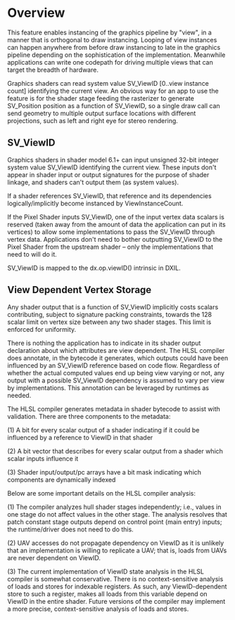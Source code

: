 # Overview

This feature enables instancing of the graphics pipeline by "view", in a manner that is orthogonal to draw instancing.  Looping of view instances can happen anywhere from before draw instancing to late in the graphics pipeline depending on the sophistication of the implementation. Meanwhile applications can write one codepath for driving multiple views that can target the breadth of hardware.   

Graphics shaders can read system value SV_ViewID [0..view instance count] identifying the current view. An obvious way for an app to use the feature is for the shader stage feeding the rasterizer to generate SV_Position position as a function of SV_ViewID, so a single draw call can send geometry to multiple output surface locations with different projections, such as left and right eye for stereo rendering.

## SV_ViewID

Graphics shaders in shader model 6.1+ can input unsigned 32-bit integer system value SV_ViewID identifying the current view.  These inputs don't appear in shader input or output signatures for the purpose of shader linkage, and shaders can't output them (as system values).  

If a shader references SV_ViewID, that reference and its dependencies logically/implicitly become instanced by ViewInstanceCount.   

If the Pixel Shader inputs SV_ViewID, one of the input vertex data scalars is reserved (taken away from the amount of data the application can put in its vertices) to allow some implementations to pass the SV_ViewID through vertex data.  Applications don't need to bother outputting SV_ViewID to the Pixel Shader from the upstream shader – only the implementations that need to will do it.

SV_ViewID is mapped to the dx.op.viewID() intrinsic in DXIL. 

## View Dependent Vertex Storage 

Any shader output that is a function of SV_ViewID implicitly costs scalars contributing, subject to signature packing constraints, towards the 128 scalar limit on vertex size between any two shader stages.  This limit is enforced for uniformity. 

There is nothing the application has to indicate in its shader output declaration about which attributes are view dependent.  The HLSL compiler does annotate, in the bytecode it generates, which outputs could have been influenced by an SV_ViewID reference based on code flow.  Regardless of whether the actual computed values end up being view varying or not, any output with a possible SV_ViewID dependency is assumed to vary per view by implementations.  This annotation can be leveraged by runtimes as needed.

The HLSL compiler generates metadata in shader bytecode to assist with validation. There are three components to the metadata: 

(1) A bit for every scalar output of a shader indicating if it could be influenced by a reference to ViewID in that shader 

(2) A bit vector that describes for every scalar output from a shader which scalar inputs influence it

(3) Shader input/output/pc arrays have a bit mask indicating which components are dynamically indexed 

Below are some important details on the HLSL compiler analysis: 

(1) The compiler analyzes hull shader stages independently; i.e., values in one stage do not affect values in the other stage. The analysis resolves that patch constant stage outputs depend on control point (main entry) inputs; the runtime/driver does not need to do this. 

(2) UAV accesses do not propagate dependency on ViewID as it is unlikely that an implementation is willing to replicate a UAV; that is, loads from UAVs are never dependent on ViewID.

(3) The current implementation of ViewID state analysis in the HLSL compiler is somewhat conservative. There is no context-sensitive analysis of loads and stores for indexable registers. As such, any ViewID-dependent store to such a register, makes all loads from this variable depend on ViewID in the entire shader. Future versions of the compiler may implement a more precise, context-sensitive analysis of loads and stores. 
